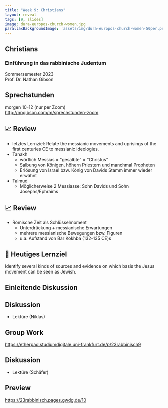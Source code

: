 ```yaml
---
title: "Week 9: Christians"
layout: reveal
tags: [9, slides]
image: dura-europos-church-women.jpg
parallaxBackgroundImage: 'assets/img/dura-europos-church-women-50per.png'
---
```


## Christians

### Einführung in das rabbinische Judentum

Sommersemester 2023  
Prof. Dr. Nathan Gibson

## Sprechstunden

morgen 10-12 (nur per Zoom)  
<http://npgibson.com/m/sprechstunden-zoom>

<!-- ## Upcoming 

-  -->


## 📈 Review

- letztes Lernziel: Relate the messianic movements and uprisings of the first centuries CE to messianic ideologies.
- Tanakh
  - wörtlich Messias = "gesalbte" = "Christus"
  - Salbung von Königen, höhern Priestern und manchmal Propheten
  - Erlösung von Israel bzw. König von Davids Stamm immer wieder erwähnt
- Talmud 
  - Möglicherweise 2 Messiasse: Sohn Davids und Sohn Josephs/Ephraims

## 📈 Review

- Römische Zeit als Schlüsselmoment
  - Unterdrückung + messianische Erwartungen
  - mehrere messianische Bewegungen bzw. Figuren
  - u.a. Aufstand von Bar Kokhba (132-135 CE)s

## 🧭 Heutiges Lernziel

Identify several kinds of sources and evidence on which basis the Jesus movement can be seen as Jewish.

## Einleitende Diskussion

## Diskussion 

- Lektüre (Niklas)

## Group Work

<https://etherpad.studiumdigitale.uni-frankfurt.de/p/23rabbinisch9>

## Diskussion

- Lektüre (Schäfer)


## Preview

<https://23rabbinisch.pages.gwdg.de/10>



